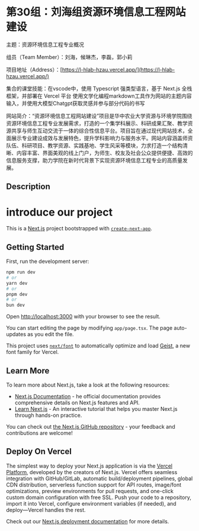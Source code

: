 # 第30组：刘海组资源环境信息工程网站建设 

主题：资源环境信息工程专业概况

组员（Team Member）：刘海，候琳杰，李磊，郭小莉       

项目地址（Address）：[https://l-hlab-hzau.vercel.app/](https://l-hlab-hzau.vercel.app/)       

集合的课堂技能：在vscode中，使用 Typescript 强类型语言，基于 Next.js 全栈框架，并部署在 Vercel 平台
使用文学化编程markdown工具作为网站的主题内容输入，并使用大模型Chatgpt获取灵感并参与部分代码的书写

网站简介：“资源环境信息工程网站建设”项目是华中农业大学资源与环境学院围绕资源环境信息工程专业发展需求，打造的一个集学科展示、科研成果汇聚、教学资源共享与师生互动交流于一体的综合性信息平台。项目旨在通过现代网站技术，全面展示专业建设成效与发展特色，提升学科影响力与服务水平。网站内容涵盖师资队伍、科研项目、教学资源、实践基地、学生风采等模块，力求打造一个结构清晰、内容丰富、界面美观的线上门户，为师生、校友及社会公众提供便捷、高效的信息服务支撑，助力学院在新时代背景下实现资源环境信息工程专业的高质量发展。

## Description 
# introduce our project

This is a [Next.js](https://nextjs.org) project bootstrapped with [`create-next-app`](https://nextjs.org/docs/app/api-reference/cli/create-next-app).  
  
## Getting Started      
   
First, run the development server:      
```bash   
npm run dev  
# or 
yarn dev
# or  
pnpm dev
# or 
bun dev   
```   

Open [http://localhost:3000](http://localhost:3000) with your browser to see the result.
  
You can start editing the page by modifying `app/page.tsx`. The page auto-updates as you edit the file.  

This project uses [`next/font`](https://nextjs.org/docs/app/building-your-application/optimizing/fonts) to automatically optimize and load [Geist](https://vercel.com/font), a new font family for Vercel.
 
## Learn More

To learn more about Next.js, take a look at the following resources:     

- [Next.js Documentation](https://nextjs.org/docs) - he official documentation provides comprehensive details on Next.js features and API.         
- [Learn Next.js](https://nextjs.org/learn) - An interactive tutorial that helps you master Next.js through hands-on practice.

You can check out [the Next.js GitHub repository](https://github.com/vercel/next.js) - your feedback and contributions are welcome!   

## Deploy On Vercel

The simplest way to deploy your Next.js application is via the [Vercel Platform](https://vercel.com/new?utm_medium=default-template&filter=next.js&utm_source=create-next-app&utm_campaign=create-next-app-readme), developed by the creators of Next.js. Vercel offers seamless integration with GitHub/GitLab, automatic build/deployment pipelines, global CDN distribution, serverless function support for API routes, image/font optimizations, preview environments for pull requests, and one-click custom domain configuration with free SSL. Push your code to a repository, import it into Vercel, configure environment variables (if needed), and deploy—Vercel handles the rest. 

Check out our [Next.js deployment documentation](https://nextjs.org/docs/app/building-your-application/deploying) for more details.
